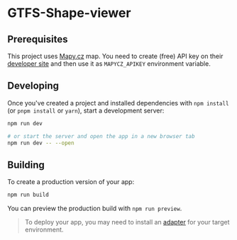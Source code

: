 # GTFS-Shape-viewer

## Prerequisites
This project uses [Mapy.cz](https://mapy.cz) map. You need to create (free) API key on their [developer site](https://developer.mapy.cz) and then use it as ``MAPYCZ_APIKEY`` environment variable.

## Developing

Once you've created a project and installed dependencies with `npm install` (or `pnpm install` or `yarn`), start a development server:

```bash
npm run dev

# or start the server and open the app in a new browser tab
npm run dev -- --open
```

## Building

To create a production version of your app:

```bash
npm run build
```

You can preview the production build with `npm run preview`.

> To deploy your app, you may need to install an [adapter](https://kit.svelte.dev/docs/adapters) for your target environment.
